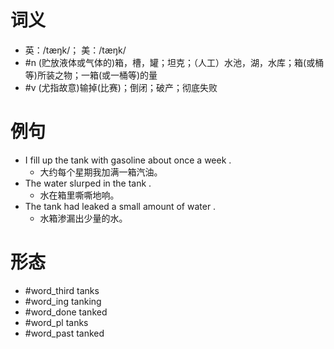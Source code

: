 # 词义
- 英：/tæŋk/； 美：/tæŋk/
- #n (贮放液体或气体的)箱，槽，罐；坦克；（人工）水池，湖，水库；箱(或桶等)所装之物；一箱(或一桶等)的量
- #v (尤指故意)输掉(比赛)；倒闭；破产；彻底失败
# 例句
- I fill up the tank with gasoline about once a week .
	- 大约每个星期我加满一箱汽油。
- The water slurped in the tank .
	- 水在箱里嘶嘶地响。
- The tank had leaked a small amount of water .
	- 水箱渗漏出少量的水。
# 形态
- #word_third tanks
- #word_ing tanking 
- #word_done tanked
- #word_pl tanks
- #word_past tanked
